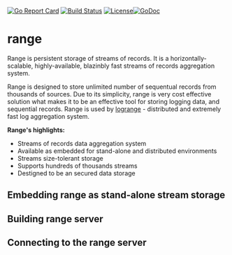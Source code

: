 [![Go Report Card](https://goreportcard.com/badge/logrange/range)](https://goreportcard.com/report/logrange/range) [![Build Status](https://travis-ci.org/logrange/range.svg?branch=master)](https://travis-ci.org/logrange/range) [![License](https://img.shields.io/badge/License-Apache%202.0-blue.svg)](https://github.com/logrange/range/blob/master/LICENSE)[![GoDoc](https://godoc.org/github.com/logrange/range?status.png)](https://godoc.org/github.com/logrange/range)
# range 
Range is persistent storage of streams of records. It is a horizontally-scalable, highly-available, blazinbly fast streams of records aggregation system. 

Range is designed to store unlimited number of sequentual records from thousands of sources. Due to its simplicity, range is very cost effective solution what makes it to be an effective tool for storing logging data, and sequential records. Range is used by [logrange](https://github.com/logrange/logrange) - distributed and extremely fast log aggregation system.

**Range's highlights:**
 - Streams of records data aggregation system
 - Available as embedded for stand-alone and distributed environments
 - Streams size-tolerant storage
 - Supports hundreds of thousands streams
 - Destigned to be an secured data storage

## Embedding range as stand-alone stream storage 
## Building range server
## Connecting to the range server

 
